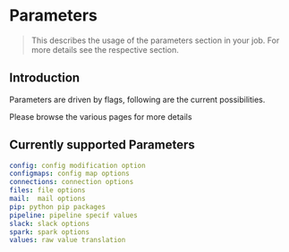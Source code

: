 <!-- markdownlint-disable MD033 -->
# Parameters

> This describes the usage of the parameters section in your job. For more details see the respective section.

## Introduction

Parameters are driven by flags, following are the current possibilities.

Please browse the various pages for more details

## Currently supported Parameters

```yml
config: config modification option
configmaps: config map options
connections: connection options
files: file options
mail:  mail options
pip: python pip packages
pipeline: pipeline specif values
slack: slack options
spark: spark options
values: raw value translation
```
